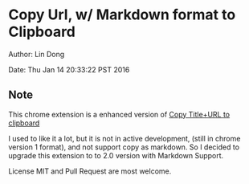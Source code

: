 # Copy Url, w/ Markdown format to Clipboard

Author: Lin Dong

Date: Thu Jan 14 20:33:22 PST 2016

## Note

This chrome extension is a enhanced version of [Copy Title+URL to clipboard](https://chrome.google.com/webstore/detail/copy-title%20url-to-clipboa/hbnaclhngkhpmpgmfakaghgjbblokeeh) 

I used to like it a lot, but it is not in active development, (still in chrome version 1 format), and not support copy as markdown. So I decided to upgrade this extension to to 2.0 version with Markdown Support.

License MIT and Pull Request are most welcome.
